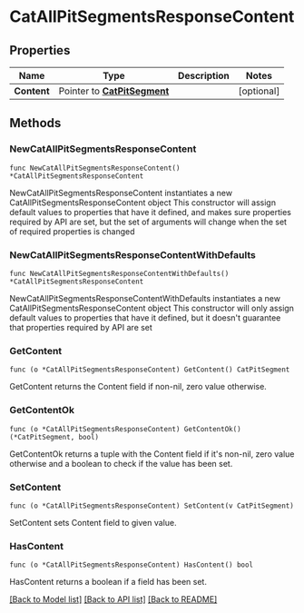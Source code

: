 # CatAllPitSegmentsResponseContent

## Properties

Name | Type | Description | Notes
------------ | ------------- | ------------- | -------------
**Content** | Pointer to [**CatPitSegment**](CatPitSegment.md) |  | [optional] 

## Methods

### NewCatAllPitSegmentsResponseContent

`func NewCatAllPitSegmentsResponseContent() *CatAllPitSegmentsResponseContent`

NewCatAllPitSegmentsResponseContent instantiates a new CatAllPitSegmentsResponseContent object
This constructor will assign default values to properties that have it defined,
and makes sure properties required by API are set, but the set of arguments
will change when the set of required properties is changed

### NewCatAllPitSegmentsResponseContentWithDefaults

`func NewCatAllPitSegmentsResponseContentWithDefaults() *CatAllPitSegmentsResponseContent`

NewCatAllPitSegmentsResponseContentWithDefaults instantiates a new CatAllPitSegmentsResponseContent object
This constructor will only assign default values to properties that have it defined,
but it doesn't guarantee that properties required by API are set

### GetContent

`func (o *CatAllPitSegmentsResponseContent) GetContent() CatPitSegment`

GetContent returns the Content field if non-nil, zero value otherwise.

### GetContentOk

`func (o *CatAllPitSegmentsResponseContent) GetContentOk() (*CatPitSegment, bool)`

GetContentOk returns a tuple with the Content field if it's non-nil, zero value otherwise
and a boolean to check if the value has been set.

### SetContent

`func (o *CatAllPitSegmentsResponseContent) SetContent(v CatPitSegment)`

SetContent sets Content field to given value.

### HasContent

`func (o *CatAllPitSegmentsResponseContent) HasContent() bool`

HasContent returns a boolean if a field has been set.


[[Back to Model list]](../README.md#documentation-for-models) [[Back to API list]](../README.md#documentation-for-api-endpoints) [[Back to README]](../README.md)


